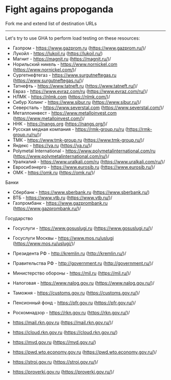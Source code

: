 # Fight agains propoganda

Fork me and extend list of destination URLs

---

Let's try to use GHA to perform load testing on these resources:

 - Газпром - https://www.gazprom.ru (https://www.gazprom.ru/)/ 
 - Лукойл - https://lukoil.ru (https://lukoil.ru/)
 - Магнит - https://magnit.ru (https://magnit.ru/)/
 - Норильский никель - https://www.nornickel.com (https://www.nornickel.com/)/
 - Сургетнефтегаз - https://www.surgutneftegas.ru (https://www.surgutneftegas.ru/)/
 - Татнефть - https://www.tatneft.ru (https://www.tatneft.ru/)/
 - Евраз - https://www.evraz.com/ru (https://www.evraz.com/ru/)/
 - НЛМК - https://nlmk.com (https://nlmk.com/)/
 - Сибур Холинг - https://www.sibur.ru (https://www.sibur.ru/)/
 - Северсталь - https://www.severstal.com (https://www.severstal.com/)/
 - Металлоинвест - https://www.metalloinvest.com (https://www.metalloinvest.com/)/
 - ННК - https://nangs.org (https://nangs.org/)/
 - Русская медная компания - https://rmk-group.ru/ru (https://rmk-group.ru/ru/)/
 - ТМК - https://www.tmk-group.ru (https://www.tmk-group.ru/)/
 - Яндекс - https://ya.ru (https://ya.ru/)/
 - Polymetal International - https://www.polymetalinternational.com/ru (https://www.polymetalinternational.com/ru/)/
 - Уралкалий - https://www.uralkali.com/ru (https://www.uralkali.com/ru/)/
 - Евросибэнерго - https://www.eurosib.ru (https://www.eurosib.ru/)/
 - ОМК - https://omk.ru (https://omk.ru/)/

Банки
 - Сбербанк - https://www.sberbank.ru (https://www.sberbank.ru/)
 - ВТБ - https://www.vtb.ru (https://www.vtb.ru/)/
 - Газпромбанк - https://www.gazprombank.ru (https://www.gazprombank.ru/)/

Государство
 - Госуслуги - https://www.gosuslugi.ru (https://www.gosuslugi.ru/)/
 - Госуслуги Москвы - https://www.mos.ru/uslugi (https://www.mos.ru/uslugi/)/
 - Президента РФ - http://kremlin.ru (http://kremlin.ru/)/
 - Правительства РФ - http://government.ru (http://government.ru/)/
 - Министерство обороны - https://mil.ru (https://mil.ru/)/
 - Налоговая - https://www.nalog.gov.ru (https://www.nalog.gov.ru/)/
 - Таможня - https://customs.gov.ru (https://customs.gov.ru/)/
 - Пенсионный фонд - https://pfr.gov.ru (https://pfr.gov.ru/)/
 - Роскомнадзор - https://rkn.gov.ru (https://rkn.gov.ru/)/

 - https://mail.rkn.gov.ru (https://mail.rkn.gov.ru/)/
 - https://cloud.rkn.gov.ru (https://cloud.rkn.gov.ru/)
 - https://mvd.gov.ru (https://mvd.gov.ru/)
 - https://pwd.wto.economy.gov.ru (https://pwd.wto.economy.gov.ru/)/ 
 - https://stroi.gov.ru (https://stroi.gov.ru/)/
 - https://proverki.gov.ru (https://proverki.gov.ru/)/
